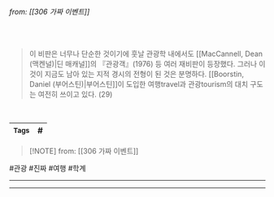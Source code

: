 
###### from: [[306 가짜 이벤트]]

<br/>

>이 비판은 너무나 단순한 것이기에 훗날 관광학 내에서도 [[MacCannell, Dean (맥켄널)|딘 매캐널]]의 『관광객』(1976) 등 여러 재비판이 등장했다. 그러나 이것이 지금도 남아 있는 지적 경시의 전형이 된 것은 분명하다. [[Boorstin, Daniel (부어스틴)|부어스틴]]이 도입한 여행travel과 관광tourism의 대치 구도는 여전히 쓰이고 있다. (29)
 

<br/>

| <small> Tags </small> | # |
| --- | --- |

 > [!NOTE] from: [[306 가짜 이벤트]]
 
#관광 #진짜 #여행 #학계 

--- 



--- 
